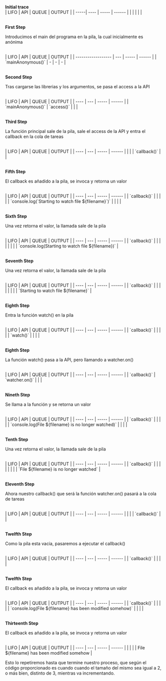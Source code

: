 <br><b> Initial trace </b><br>
| LIFO | API | QUEUE | OUTPUT |
| -----| ---- | ----- | ------ |
|  |  |  |  |

<br><b> First Step </b>
<p>Introducimos el main del programa en la pila, la cual inicialmente es anónima</p><br>
|               LIFO | API | QUEUE | OUTPUT |
| ------------------ | --- | ----- | ------ |
| `mainAnonymous()` | - | - | - |

<br><b> Second Step </b>
<p>Tras cargarse las librerias y los argumentos, se pasa el access a la API</p><br>
| LIFO | API | QUEUE | OUTPUT |
| ---- | --- | ----- | ------ |
| `mainAnonymous()` | `access()` |  |  |

<br><b> Third Step </b>
<p>La función principal sale de la pila, sale el access de la API y entra el callback en la cola de tareas</p><br>
| LIFO | API | QUEUE | OUTPUT |
| ---- | --- | ----- | ------ |
|  |  | `callback()` |  |

<br><b> Fifth Step </b>
<p>El callback es añadido a la pila, se invoca y retorna un valor</p><br> 
| LIFO | API | QUEUE | OUTPUT |
| ---- | --- | ----- | ------ |
| `callback()` |  |  |  |
| `console.log(`Starting to watch file ${filename}`)` |  |  |  |

<br><b> Sixth Step </b>
<p>Una vez retorna el valor, la llamada sale de la pila</p><br> 
| LIFO | API | QUEUE | OUTPUT |
| ---- | --- | ----- | ------ |
| `callback()` |  |  |  |
|  |  |  | `console.log(Starting to watch file ${filename})` |

<br><b> Seventh Step </b>
<p>Una vez retorna el valor, la llamada sale de la pila</p><br> 
| LIFO | API | QUEUE | OUTPUT |
| ---- | --- | ----- | ------ |
| `callback()` |  |  |  |
|  |  |  | `Starting to watch file ${filename}` |

<br><b> Eighth Step </b>
<p>Entra la función watch() en la pila</p><br> 
| LIFO | API | QUEUE | OUTPUT |
| ---- | --- | ----- | ------ |
| `callback()` |  |  |  |
| `watch()` |  |  |  |

<br><b> Eighth Step </b>
<p>La función watch() pasa a la API, pero llamando a watcher.on()</p><br> 
| LIFO | API | QUEUE | OUTPUT |
| ---- | --- | ----- | ------ |
| `callback()` | `watcher.on()` |  |  |

<br><b> Nineth Step </b>
<p>Se llama a la función y se retorna un valor</p><br> 
| LIFO | API | QUEUE | OUTPUT |
| ---- | --- | ----- | ------ |
| `callback()` |  |  |  |
| `console.log(File ${filename} is no longer watched)` |  |  |  |

<br><b> Tenth Step </b>
<p>Una vez retorna el valor, la llamada sale de la pila</p><br> 
| LIFO | API | QUEUE | OUTPUT |
| ---- | --- | ----- | ------ |
| `callback()` |  |  |  |
|  |  |  | `File ${filename} is no longer watched` |

<br><b> Eleventh Step </b>
<p>Ahora nuestro callback() que será la función watcher.on() pasará a la cola de tareas</p><br> 
| LIFO | API | QUEUE | OUTPUT |
| ---- | --- | ----- | ------ |
|  |  | `callback()` |  |

<br><b> Twelfth Step </b>
<p>Como la pila esta vacia, pasaremos a ejecutar el callback()</p><br> 
| LIFO | API | QUEUE | OUTPUT |
| ---- | --- | ----- | ------ |
| `callback()` |  |  |  |

<br><b> Twelfth Step </b>
<p>El callback es añadido a la pila, se invoca y retorna un valor</p><br> 
| LIFO | API | QUEUE | OUTPUT |
| ---- | --- | ----- | ------ |
| `callback()` |  |  |  |
| `console.log(File ${filename} has been modified somehow)` |  |  |  |

<br><b> Thirteenth Step </b>
<p>El callback es añadido a la pila, se invoca y retorna un valor</p><br> 
| LIFO | API | QUEUE | OUTPUT |
| ---- | --- | ----- | ------ |
|  |  |  | File ${filename} has been modified somehow |

<br>
<p>Esto lo repetiremos hasta que termine nuestro proceso, que según el código proporcionado es cuando cuando el tamaño del mismo sea igual a 2, o más bien, distinto de 3, mientras va incrementando.</p>
